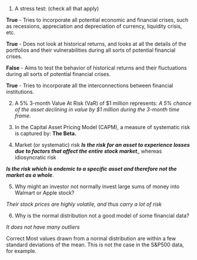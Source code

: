 1. A stress test: (check all that apply)

**True** - Tries to incorporate all potential economic and financial crises, such as recessions, appreciation and depreciation of currency, liquidity crisis, etc.

**True** - Does not look at historical returns, and looks at all the details of the portfolios and their vulnerabilities during all sorts of potential financial crises.

**False** - Aims to test the behavior of historical returns and their fluctuations during all sorts of potential financial crises.

**True** - Tries to incorporate all the interconnections between financial institutions.

2. A 5% 3-month Value At Risk (VaR) of $1 million represents: *A 5% chance of the asset declining in value by $1 million during the 3-month time frame.*

3. In the Capital Asset Pricing Model (CAPM), a measure of systematic risk is captured by: **The Beta.**

4. Market (or systematic) risk _____Is the risk for an asset to experience losses due to factors that affect the entire stock market______ whereas idiosyncratic risk

_____Is the risk which is endemic to a specific asset and therefore not the market as a whole_____.


5. Why might an investor not normally invest large sums of money into Walmart or Apple stock?

*Their stock prices are highly volatile, and thus carry a lot of risk*

6. Why is the normal distribution not a good model of some financial data?

*It does not have many outliers*

Correct 
Most values drawn from a normal distribution are within a few standard deviations of the mean. This is not the case in the S&P500 data, for example.